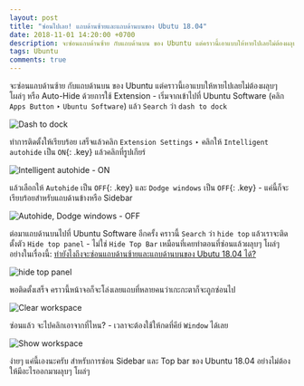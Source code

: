 ```yaml
---
layout: post
title: "ซ่อนไปเลย! แถบด้านซ้ายและแถบด้านบนของ Ubutu 18.04"
date: 2018-11-01 14:20:00 +0700
description: จะซ่อนแถบด้านซ้าย กับแถบด้านบน ของ Ubuntu แต่คราวนี้เอาแบบให้หายไปเลยไม่ต้องผลุบๆ โผล่ๆ หรือ Auto-Hide มาดูว่าต้องทำยังไง
tags: Ubuntu
comments: true
---
```

จะซ่อนแถบด้านซ้าย กับแถบด้านบน ของ Ubuntu แต่คราวนี้เอาแบบให้หายไปเลยไม่ต้องผลุบๆ โผล่ๆ หรือ Auto-Hide ด้วยการใช้ Extension - เริ่มจากเข้าไปที่ Ubuntu Software (คลิก `Apps Button` ‣ `Ubuntu Software`) แล้ว `Search` ว่า `dash to dock`

![Dash to dock](https://res.cloudinary.com/sdees-reallife/image/upload/c_scale,w_400/v1541058714/Screenshot_from_2018-10-31_18-55-36.png)

ทำการติดตั้งให้เรียบร้อย เสร็จแล้วคลิก `Extension Settings` ‣ คลิกให้ `Intelligent autohide` เป็น `ON`{: .key} แล้วคลิกที่รูปเกียร์

![Intelligent autohide - ON](https://res.cloudinary.com/sdees-reallife/image/upload/c_scale,w_400/v1541058893/Screenshot_from_2018-10-31_18-57-11.png)

แล้วเลือกให้ `Autohide` เป็น `OFF`{: .key} และ `Dodge windows` เป็น `OFF`{: .key} - แค่นี้ก็จะเรียบร้อยสำหรับแถบด้านข้างหรือ Sidebar

![Autohide, Dodge windows - OFF](https://res.cloudinary.com/sdees-reallife/image/upload/c_scale,w_400/v1541058963/Screenshot_from_2018-10-31_18-56-58.png)

ต่อมาแถบด้านบนไปที่ Ubuntu Software อีกครั้ง คราวนี้ `Search` ว่า `hide top` แล้วเราจะติดตั้งตัว `Hide top panel` - ไม่ใช่ `Hide Top Bar` เหมือนที่เคยทำตอนที่ซ่อนแล้วผลุบๆ โผล่ๆ อย่างในเรื่องนี้: [ทำยังไงถึงจะซ่อนแถบด้านซ้ายและแถบด้านบนของ Ubutu 18.04 ได้?](https://sdeehub.github.io/cpe/2018/08/hide-side-and-top-bars-ubuntu)

![hide top panel](https://res.cloudinary.com/sdees-reallife/image/upload/c_scale,w_600/v1541059016/Screenshot_from_2018-10-31_18-57-31.png)

พอติดตั้งเสร็จ คราวนี้หน้าจอก็จะโล่งเลยแถบที่หลายคนว่าเกะกะตาก็จะถูกซ่อนไป

![Clear workspace](https://res.cloudinary.com/sdees-reallife/image/upload/c_scale,w_600/v1541139390/Screenshot_from_2018-10-31_18-58-36.png)

ซ่อนแล้ว จะไปคลิกเอาจากที่ไหน? - เวลาจะต้องใช้ให้กดที่คีย์ `Window` ได้เลย

![Show workspace](https://res.cloudinary.com/sdees-reallife/image/upload/c_scale,w_600/v1541059088/Screenshot_from_2018-10-31_18-58-57.png)

ง่ายๆ แค่นี้เองนะครับ สำหรับการซ่อน Sidebar และ Top bar ของ Ubuntu 18.04 อย่างไม่ต้องให้มีอะไรออกมาผลุบๆ โผล่ๆ
